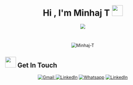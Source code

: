 <h1 align="center">Hi , I'm Minhaj T <img src="https://media.giphy.com/media/hvRJCLFzcasrR4ia7z/giphy.gif" width="35"></h1>
<p align="center">
  <a href="https://github.com/DenverCoder1/readme-typing-svg"><img src="https://readme-typing-svg.herokuapp.com?lines=Javascript+Developer;MongoDB+Express++Node.js++React;Always%20learning%20new%20things&center=true&width=500&height=50"></a>
</p>

<br>

<p align="center"> 
	<img src="https://komarev.com/ghpvc/?username=Minhaj-T&label=Profile%20views&color=0e75b6&style=for-the-badge" alt="Minhaj-T" /> 
</p>
</p>

## <img src="https://media.giphy.com/media/iY8CRBdQXODJSCERIr/giphy.gif" width="35"> Get In Touch
<p align="center">
	<a href="mailto:minhajt.mh@gmail.com"><img img src="https://img.shields.io/badge/Gmail-D14836?style=for-the-badge&logo=gmail&logoColor=white" alt="Gmail"/>
	</a>
	<a href="https://www.linkedin.com/in/minhajt/"><img src="https://img.shields.io/badge/Stack_Overflow-FE7A16?style=for-the-badge&logo=stack-overflow&logoColor=white" alt="LinkedIn"/></a>
	<a href="https://wa.me/"><img src="https://img.shields.io/badge/whatsapp-%2325D366.svg?style=for-the-badge&logo=whatsapp&logoColor=white" alt="Whatsapp"/></a>
	<a href="https://www.linkedin.com/in/minhajt/"><img src="https://img.shields.io/badge/LinkedIn-0077B5?style=for-the-badge&logo=linkedin&logoColor=white" alt="LinkedIn"/></a>
	
</p>
